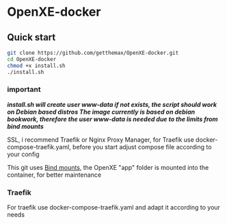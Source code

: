 # OpenXE-docker

## Quick start

```bash
git clone https://github.com/getthemax/OpenXE-docker.git
cd OpenXE-docker
chmod +x install.sh
./install.sh
```

### important

***install.sh will create user www-data if not exists, the script should work on Debian based distros
The image currently is based on debian bookwork, therefore the user www-data is needed due to the limits from bind mounts***

SSL, i recommend Traefik or Nginx Proxy Manager, for Traefik use docker-compose-traefik.yaml, before you start adjust compose file according to your config

This git uses [Bind mounts](https://docs.docker.com/engine/storage/bind-mounts/), the OpenXE "app" folder is mounted into the container, for better maintenance

### Traefik

For traefik use docker-compose-traefik.yaml and adapt it according to your needs

